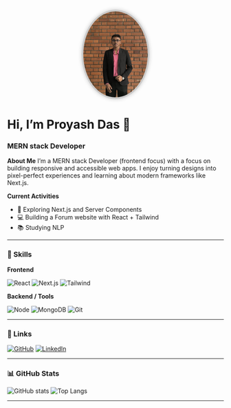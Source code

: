<!-- banner -->
<p align="center">
  
  <img src="banner.jpg" alt="Banner" width="150" style="border-radius: 50%; border: 4px solid #ccc; box-shadow: 0 0 10px rgba(0,0,0,0.2);">

</p>

# Hi, I’m Proyash Das 👋
### MERN stack Developer

**About Me**
I’m a MERN stack Developer (frontend focus) with a focus on building responsive and accessible web apps. I enjoy turning designs into pixel-perfect experiences and learning about modern frameworks like Next.js.

**Current Activities**
- 🔭 Exploring Next.js and Server Components
- 💻 Building a Forum website with React + Tailwind
- 📚 Studying NLP

---

### 🔧 Skills
**Frontend**
<p>
  <img alt="React" src="https://img.shields.io/badge/React-61DAFB?logo=react&logoColor=white&style=for-the-badge" />
  <img alt="Next.js" src="https://img.shields.io/badge/Next.js-000000?logo=nextdotjs&logoColor=white&style=for-the-badge" />
  <img alt="Tailwind" src="https://img.shields.io/badge/TailwindCSS-38B2AC?logo=tailwind-css&logoColor=white&style=for-the-badge" />
</p>

**Backend / Tools**
<p>
  <img alt="Node" src="https://img.shields.io/badge/Node.js-339933?logo=node.js&logoColor=white&style=for-the-badge" />
  <img alt="MongoDB" src="https://img.shields.io/badge/MongoDB-47A248?logo=mongodb&logoColor=white&style=for-the-badge" />
  <img alt="Git" src="https://img.shields.io/badge/Git-F05032?logo=git&logoColor=white&style=for-the-badge" />
</p>

---

### 🔗 Links
[![GitHub](https://img.shields.io/badge/-GitHub-181717?logo=github&style=for-the-badge)](https://github.com/pdp43)
[![LinkedIn](https://img.shields.io/badge/-LinkedIn-0A66C2?logo=linkedin&style=for-the-badge)](https://linkedin.com/in/proyash-das-bb667b267)


---

### 📊 GitHub Stats
![GitHub stats](https://github-readme-stats.vercel.app/api?username=pdp43&show_icons=true&theme=default)
![Top Langs](https://github-readme-stats.vercel.app/api/top-langs/?username=pdp43&layout=compact)

---
